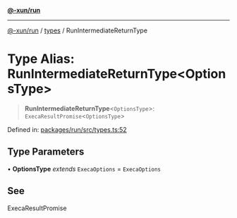 [**@-xun/run**](../../README.md)

***

[@-xun/run](../../README.md) / [types](../README.md) / RunIntermediateReturnType

# Type Alias: RunIntermediateReturnType\<OptionsType\>

> **RunIntermediateReturnType**\<`OptionsType`\>: `ExecaResultPromise`\<`OptionsType`\>

Defined in: [packages/run/src/types.ts:52](https://github.com/Xunnamius/exec-utils/blob/49a686926412eee8a176a3c8893c62abf78eaebf/packages/run/src/types.ts#L52)

## Type Parameters

• **OptionsType** *extends* `ExecaOptions` = `ExecaOptions`

## See

ExecaResultPromise
